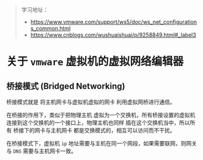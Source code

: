 > 学习地址：
>
> - https://www.vmware.com/support/ws5/doc/ws_net_configurations_common.html
> - <https://www.cnblogs.com/wushuaishuai/p/9258849.html#_label3>

# 关于 `vmware` 虚拟机的虚拟网络编辑器

## 桥接模式 (Bridged Networking)

桥接模式就是  将主机网卡与虚拟机虚拟的网卡  利用虚拟网桥进行通信。

在桥接的作用下，类似于把物理主机  虚拟为一个交换机，所有桥接设置的虚拟机  连接到这个交换机的一个接口上，物理主机也同样  插在这个交换机当中，所以所有 桥接下的网卡与主机网卡 都是交换模式的，相互可以访问而不干扰。

在桥接模式下，虚拟机 `ip` 地址需要与主机在同一个网段，如果需要联网，则网关与 `DNS` 需要与主机网卡一致。

